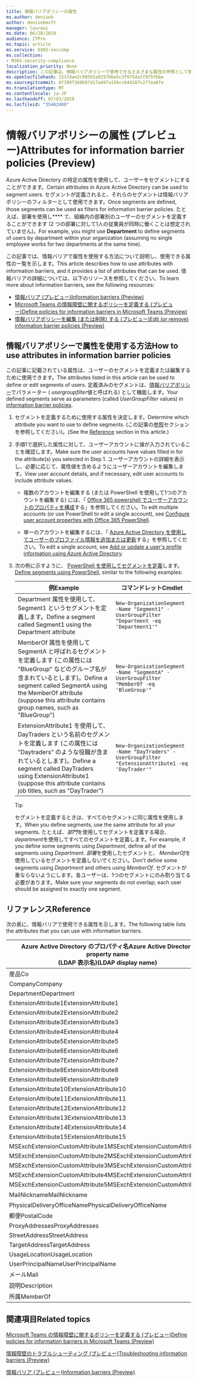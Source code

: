 ```yaml
---
title: 情報バリアポリシーの属性
ms.author: deniseb
author: denisebmsft
manager: laurawi
ms.date: 06/28/2019
audience: ITPro
ms.topic: article
ms.service: O365-seccomp
ms.collection:
- M365-security-compliance
localization_priority: None
description: この記事は、情報バリアポリシーで使用できるさまざまな属性の参照として使用します。
ms.openlocfilehash: 1537dae2c99555a9257bbe5c3f9754a1f975fbbe
ms.sourcegitcommit: 8f399f260687d17a497a15bcc644187c277ea8fe
ms.translationtype: MT
ms.contentlocale: ja-JP
ms.lasthandoff: 07/03/2019
ms.locfileid: "35462408"
---
```

# <a name="attributes-for-information-barrier-policies-preview"></a><span data-ttu-id="7fff2-103">情報バリアポリシーの属性 (プレビュー)</span><span class="sxs-lookup"><span data-stu-id="7fff2-103">Attributes for information barrier policies (Preview)</span></span>

<span data-ttu-id="7fff2-104">Azure Active Directory の特定の属性を使用して、ユーザーをセグメントにすることができます。</span><span class="sxs-lookup"><span data-stu-id="7fff2-104">Certain attributes in Azure Active Directory can be used to segment users.</span></span> <span data-ttu-id="7fff2-105">セグメントが定義されると、それらのセグメントは情報バリアポリシーのフィルターとして使用できます。</span><span class="sxs-lookup"><span data-stu-id="7fff2-105">Once segments are defined, those segments can be used as filters for information barrier policies.</span></span> <span data-ttu-id="7fff2-106">たとえば、部署を使用し\*\*\*\* て、組織内の部署別のユーザーのセグメントを定義することができます (2 つの部署に対して1人の従業員が同時に働くことは想定されていません)。</span><span class="sxs-lookup"><span data-stu-id="7fff2-106">For example, you might use **Department** to define segments of users by department within your organization (assuming no single employee works for two departments at the same time).</span></span> 

<span data-ttu-id="7fff2-107">この記事では、情報バリアで属性を使用する方法について説明し、使用できる属性の一覧を示します。</span><span class="sxs-lookup"><span data-stu-id="7fff2-107">This article describes how to use attributes with information barriers, and it provides a list of attributes that can be used.</span></span> <span data-ttu-id="7fff2-108">情報バリアの詳細については、以下のリソースを参照してください。</span><span class="sxs-lookup"><span data-stu-id="7fff2-108">To learn more about information barriers, see the following resources:</span></span>
- [<span data-ttu-id="7fff2-109">情報バリア (プレビュー)</span><span class="sxs-lookup"><span data-stu-id="7fff2-109">Information barriers (Preview)</span></span>](information-barriers.md)
- [<span data-ttu-id="7fff2-110">Microsoft Teams の情報障壁に関するポリシーを定義する (プレビュー)</span><span class="sxs-lookup"><span data-stu-id="7fff2-110">Define policies for information barriers in Microsoft Teams (Preview)</span></span>](information-barriers-policies.md)
- [<span data-ttu-id="7fff2-111">情報バリアポリシーを編集 (または削除) する (プレビュー)</span><span class="sxs-lookup"><span data-stu-id="7fff2-111">Edit (or remove) information barrier policies (Preview)</span></span>](information-barriers-edit-segments-policies.md.md)

## <a name="how-to-use-attributes-in-information-barrier-policies"></a><span data-ttu-id="7fff2-112">情報バリアポリシーで属性を使用する方法</span><span class="sxs-lookup"><span data-stu-id="7fff2-112">How to use attributes in information barrier policies</span></span>

<span data-ttu-id="7fff2-113">この記事に記載されている属性は、ユーザーのセグメントを定義または編集するために使用できます。</span><span class="sxs-lookup"><span data-stu-id="7fff2-113">The attributes listed in this article can be used to define or edit segments of users.</span></span> <span data-ttu-id="7fff2-114">定義済みのセグメントは、[情報バリアポリシー](information-barriers-policies.md)でパラメーター ( *usergroupfilter*値と呼ばれる) として機能します。</span><span class="sxs-lookup"><span data-stu-id="7fff2-114">Your defined segments serve as parameters (called *UserGroupFilter* values) in [information barrier policies](information-barriers-policies.md).</span></span>

1. <span data-ttu-id="7fff2-115">セグメントを定義するために使用する属性を決定します。</span><span class="sxs-lookup"><span data-stu-id="7fff2-115">Determine which attribute you want to use to define segments.</span></span> <span data-ttu-id="7fff2-116">(この記事の[参照](#reference)セクションを参照してください)。</span><span class="sxs-lookup"><span data-stu-id="7fff2-116">(See the [Reference](#reference) section in this article.)</span></span>

2. <span data-ttu-id="7fff2-117">手順1で選択した属性に対して、ユーザーアカウントに値が入力されていることを確認します。</span><span class="sxs-lookup"><span data-stu-id="7fff2-117">Make sure the user accounts have values filled in for the attribute(s) you selected in Step 1.</span></span> <span data-ttu-id="7fff2-118">ユーザーアカウントの詳細を表示し、必要に応じて、属性値を含めるようにユーザーアカウントを編集します。</span><span class="sxs-lookup"><span data-stu-id="7fff2-118">View user account details, and if necessary, edit user accounts to include attribute values.</span></span> 

    - <span data-ttu-id="7fff2-119">複数のアカウントを編集する (または PowerShell を使用して1つのアカウントを編集する) には、「 [Office 365 powershell でユーザーアカウントのプロパティを構成](https://docs.microsoft.com/office365/enterprise/powershell/configure-user-account-properties-with-office-365-powershell)する」を参照してください。</span><span class="sxs-lookup"><span data-stu-id="7fff2-119">To edit multiple accounts (or use PowerShell to edit a single account), see [Configure user account properties with Office 365 PowerShell](https://docs.microsoft.com/office365/enterprise/powershell/configure-user-account-properties-with-office-365-powershell).</span></span>

    - <span data-ttu-id="7fff2-120">単一のアカウントを編集するには、「 [Azure Active Directory を使用してユーザーのプロファイル情報を追加または更新](https://docs.microsoft.com/azure/active-directory/fundamentals/active-directory-users-profile-azure-portal)する」を参照してください。</span><span class="sxs-lookup"><span data-stu-id="7fff2-120">To edit a single account, see [Add or update a user's profile information using Azure Active Directory](https://docs.microsoft.com/azure/active-directory/fundamentals/active-directory-users-profile-azure-portal).</span></span>

3. <span data-ttu-id="7fff2-121">次の例に示すように、 [PowerShell を使用してセグメントを定義](information-barriers-policies.md#define-segments-using-powershell)します。</span><span class="sxs-lookup"><span data-stu-id="7fff2-121">[Define segments using PowerShell](information-barriers-policies.md#define-segments-using-powershell), similar to the following examples:</span></span>

    |<span data-ttu-id="7fff2-122">例</span><span class="sxs-lookup"><span data-stu-id="7fff2-122">Example</span></span>  |<span data-ttu-id="7fff2-123">コマンドレット</span><span class="sxs-lookup"><span data-stu-id="7fff2-123">Cmdlet</span></span>  |
    |---------|---------|
    |<span data-ttu-id="7fff2-124">Department 属性を使用して、Segment1 というセグメントを定義します。</span><span class="sxs-lookup"><span data-stu-id="7fff2-124">Define a segment called Segment1 using the Department attribute</span></span>     | `New-OrganizationSegment -Name "Segment1" -UserGroupFilter "Department -eq 'Department1'"`        |
    |<span data-ttu-id="7fff2-125">MemberOf 属性を使用して SegmentA と呼ばれるセグメントを定義します (この属性には "BlueGroup" などのグループ名が含まれているとします)。</span><span class="sxs-lookup"><span data-stu-id="7fff2-125">Define a segment called SegmentA using the MemberOf attribute (suppose this attribute contains group names, such as "BlueGroup")</span></span>     | `New-OrganizationSegment -Name "SegmentA" -UserGroupFilter "MemberOf -eq 'BlueGroup'"`        |
    |<span data-ttu-id="7fff2-126">ExtensionAttribute1 を使用して、DayTraders という名前のセグメントを定義します (この属性には "Daytraders" のような役職が含まれているとします)。</span><span class="sxs-lookup"><span data-stu-id="7fff2-126">Define a segment called DayTraders using ExtensionAttribute1 (suppose this attribute contains job titles, such as "DayTrader")</span></span>|`New-OrganizationSegment -Name "DayTraders" -UserGroupFilter "ExtensionAttribute1 -eq 'DayTrader'"` |

    > [!TIP]
    > <span data-ttu-id="7fff2-127">セグメントを定義するときは、すべてのセグメントに同じ属性を使用します。</span><span class="sxs-lookup"><span data-stu-id="7fff2-127">When you define segments, use the same attribute for all your segments.</span></span> <span data-ttu-id="7fff2-128">たとえば、*部門*を使用してセグメントを定義する場合、 *department*を使用してすべてのセグメントを定義します。</span><span class="sxs-lookup"><span data-stu-id="7fff2-128">For example, if you define some segments using *Department*, define all of the segments using *Department*.</span></span> <span data-ttu-id="7fff2-129">*部署*を使用したセグメントと、 *MemberOf*を使用しているセグメントを定義しないでください。</span><span class="sxs-lookup"><span data-stu-id="7fff2-129">Don't define some segments using *Department* and others using *MemberOf*.</span></span> <span data-ttu-id="7fff2-130">セグメントが重ならないようにします。各ユーザーは、1つのセグメントにのみ割り当てる必要があります。</span><span class="sxs-lookup"><span data-stu-id="7fff2-130">Make sure your segments do not overlap; each user should be assigned to exactly one segment.</span></span> 

## <a name="reference"></a><span data-ttu-id="7fff2-131">リファレンス</span><span class="sxs-lookup"><span data-stu-id="7fff2-131">Reference</span></span>

<span data-ttu-id="7fff2-132">次の表に、情報バリアで使用できる属性を示します。</span><span class="sxs-lookup"><span data-stu-id="7fff2-132">The following table lists the attributes that you can use with information barriers.</span></span>

|<span data-ttu-id="7fff2-133">Azure Active Directory のプロパティ名</span><span class="sxs-lookup"><span data-stu-id="7fff2-133">Azure Active Directory property name</span></span><br/><span data-ttu-id="7fff2-134">(LDAP 表示名)</span><span class="sxs-lookup"><span data-stu-id="7fff2-134">(LDAP display name)</span></span>  |<span data-ttu-id="7fff2-135">Exchange のプロパティ名</span><span class="sxs-lookup"><span data-stu-id="7fff2-135">Exchange property name</span></span>  |
|---------|---------|
|<span data-ttu-id="7fff2-136">産品</span><span class="sxs-lookup"><span data-stu-id="7fff2-136">Co</span></span>       | <span data-ttu-id="7fff2-137">産品</span><span class="sxs-lookup"><span data-stu-id="7fff2-137">Co</span></span>        |
|<span data-ttu-id="7fff2-138">Company</span><span class="sxs-lookup"><span data-stu-id="7fff2-138">Company</span></span>     |<span data-ttu-id="7fff2-139">Company</span><span class="sxs-lookup"><span data-stu-id="7fff2-139">Company</span></span>         |
|<span data-ttu-id="7fff2-140">Department</span><span class="sxs-lookup"><span data-stu-id="7fff2-140">Department</span></span>     |<span data-ttu-id="7fff2-141">Department</span><span class="sxs-lookup"><span data-stu-id="7fff2-141">Department</span></span>         |
|<span data-ttu-id="7fff2-142">ExtensionAttribute1</span><span class="sxs-lookup"><span data-stu-id="7fff2-142">ExtensionAttribute1</span></span> |<span data-ttu-id="7fff2-143">CustomAttribute1</span><span class="sxs-lookup"><span data-stu-id="7fff2-143">CustomAttribute1</span></span>  |
|<span data-ttu-id="7fff2-144">ExtensionAttribute2</span><span class="sxs-lookup"><span data-stu-id="7fff2-144">ExtensionAttribute2</span></span> |<span data-ttu-id="7fff2-145">CustomAttribute2</span><span class="sxs-lookup"><span data-stu-id="7fff2-145">CustomAttribute2</span></span>  |
|<span data-ttu-id="7fff2-146">ExtensionAttribute3</span><span class="sxs-lookup"><span data-stu-id="7fff2-146">ExtensionAttribute3</span></span> |<span data-ttu-id="7fff2-147">CustomAttribute3</span><span class="sxs-lookup"><span data-stu-id="7fff2-147">CustomAttribute3</span></span>  |
|<span data-ttu-id="7fff2-148">ExtensionAttribute4</span><span class="sxs-lookup"><span data-stu-id="7fff2-148">ExtensionAttribute4</span></span> |<span data-ttu-id="7fff2-149">CustomAttribute4</span><span class="sxs-lookup"><span data-stu-id="7fff2-149">CustomAttribute4</span></span>  |
|<span data-ttu-id="7fff2-150">ExtensionAttribute5</span><span class="sxs-lookup"><span data-stu-id="7fff2-150">ExtensionAttribute5</span></span> |<span data-ttu-id="7fff2-151">CustomAttribute5</span><span class="sxs-lookup"><span data-stu-id="7fff2-151">CustomAttribute5</span></span>  |
|<span data-ttu-id="7fff2-152">ExtensionAttribute6</span><span class="sxs-lookup"><span data-stu-id="7fff2-152">ExtensionAttribute6</span></span> |<span data-ttu-id="7fff2-153">CustomAttribute6</span><span class="sxs-lookup"><span data-stu-id="7fff2-153">CustomAttribute6</span></span>  |
|<span data-ttu-id="7fff2-154">ExtensionAttribute7</span><span class="sxs-lookup"><span data-stu-id="7fff2-154">ExtensionAttribute7</span></span> |<span data-ttu-id="7fff2-155">CustomAttribute7</span><span class="sxs-lookup"><span data-stu-id="7fff2-155">CustomAttribute7</span></span>  |
|<span data-ttu-id="7fff2-156">ExtensionAttribute8</span><span class="sxs-lookup"><span data-stu-id="7fff2-156">ExtensionAttribute8</span></span> |<span data-ttu-id="7fff2-157">CustomAttribute8</span><span class="sxs-lookup"><span data-stu-id="7fff2-157">CustomAttribute8</span></span>  |
|<span data-ttu-id="7fff2-158">ExtensionAttribute9</span><span class="sxs-lookup"><span data-stu-id="7fff2-158">ExtensionAttribute9</span></span> |<span data-ttu-id="7fff2-159">CustomAttribute9</span><span class="sxs-lookup"><span data-stu-id="7fff2-159">CustomAttribute9</span></span>  |
|<span data-ttu-id="7fff2-160">ExtensionAttribute10</span><span class="sxs-lookup"><span data-stu-id="7fff2-160">ExtensionAttribute10</span></span> |<span data-ttu-id="7fff2-161">CustomAttribute10</span><span class="sxs-lookup"><span data-stu-id="7fff2-161">CustomAttribute10</span></span>  |
|<span data-ttu-id="7fff2-162">ExtensionAttribute11</span><span class="sxs-lookup"><span data-stu-id="7fff2-162">ExtensionAttribute11</span></span> |<span data-ttu-id="7fff2-163">CustomAttribute11</span><span class="sxs-lookup"><span data-stu-id="7fff2-163">CustomAttribute11</span></span>  |
|<span data-ttu-id="7fff2-164">ExtensionAttribute12</span><span class="sxs-lookup"><span data-stu-id="7fff2-164">ExtensionAttribute12</span></span> |<span data-ttu-id="7fff2-165">CustomAttribute12</span><span class="sxs-lookup"><span data-stu-id="7fff2-165">CustomAttribute12</span></span>  |
|<span data-ttu-id="7fff2-166">ExtensionAttribute13</span><span class="sxs-lookup"><span data-stu-id="7fff2-166">ExtensionAttribute13</span></span> |<span data-ttu-id="7fff2-167">CustomAttribute13</span><span class="sxs-lookup"><span data-stu-id="7fff2-167">CustomAttribute13</span></span>  |
|<span data-ttu-id="7fff2-168">ExtensionAttribute14</span><span class="sxs-lookup"><span data-stu-id="7fff2-168">ExtensionAttribute14</span></span> |<span data-ttu-id="7fff2-169">CustomAttribute14</span><span class="sxs-lookup"><span data-stu-id="7fff2-169">CustomAttribute14</span></span>  |
|<span data-ttu-id="7fff2-170">ExtensionAttribute15</span><span class="sxs-lookup"><span data-stu-id="7fff2-170">ExtensionAttribute15</span></span> |<span data-ttu-id="7fff2-171">CustomAttribute15</span><span class="sxs-lookup"><span data-stu-id="7fff2-171">CustomAttribute15</span></span>  |
|<span data-ttu-id="7fff2-172">MSExchExtensionCustomAttribute1</span><span class="sxs-lookup"><span data-stu-id="7fff2-172">MSExchExtensionCustomAttribute1</span></span> |<span data-ttu-id="7fff2-173">ExtensionCustomAttribute1</span><span class="sxs-lookup"><span data-stu-id="7fff2-173">ExtensionCustomAttribute1</span></span> |
|<span data-ttu-id="7fff2-174">MSExchExtensionCustomAttribute2</span><span class="sxs-lookup"><span data-stu-id="7fff2-174">MSExchExtensionCustomAttribute2</span></span> |<span data-ttu-id="7fff2-175">ExtensionCustomAttribute2</span><span class="sxs-lookup"><span data-stu-id="7fff2-175">ExtensionCustomAttribute2</span></span> |
|<span data-ttu-id="7fff2-176">MSExchExtensionCustomAttribute3</span><span class="sxs-lookup"><span data-stu-id="7fff2-176">MSExchExtensionCustomAttribute3</span></span> |<span data-ttu-id="7fff2-177">ExtensionCustomAttribute3</span><span class="sxs-lookup"><span data-stu-id="7fff2-177">ExtensionCustomAttribute3</span></span> |
|<span data-ttu-id="7fff2-178">MSExchExtensionCustomAttribute4</span><span class="sxs-lookup"><span data-stu-id="7fff2-178">MSExchExtensionCustomAttribute4</span></span> |<span data-ttu-id="7fff2-179">ExtensionCustomAttribute4</span><span class="sxs-lookup"><span data-stu-id="7fff2-179">ExtensionCustomAttribute4</span></span> |
|<span data-ttu-id="7fff2-180">MSExchExtensionCustomAttribute5</span><span class="sxs-lookup"><span data-stu-id="7fff2-180">MSExchExtensionCustomAttribute5</span></span> |<span data-ttu-id="7fff2-181">ExtensionCustomAttribute5</span><span class="sxs-lookup"><span data-stu-id="7fff2-181">ExtensionCustomAttribute5</span></span> |
|<span data-ttu-id="7fff2-182">MailNickname</span><span class="sxs-lookup"><span data-stu-id="7fff2-182">MailNickname</span></span> |<span data-ttu-id="7fff2-183">エイリアス</span><span class="sxs-lookup"><span data-stu-id="7fff2-183">Alias</span></span> |
|<span data-ttu-id="7fff2-184">PhysicalDeliveryOfficeName</span><span class="sxs-lookup"><span data-stu-id="7fff2-184">PhysicalDeliveryOfficeName</span></span> |<span data-ttu-id="7fff2-185">Office</span><span class="sxs-lookup"><span data-stu-id="7fff2-185">Office</span></span> |
|<span data-ttu-id="7fff2-186">郵便</span><span class="sxs-lookup"><span data-stu-id="7fff2-186">PostalCode</span></span> |<span data-ttu-id="7fff2-187">郵便</span><span class="sxs-lookup"><span data-stu-id="7fff2-187">PostalCode</span></span> |
|<span data-ttu-id="7fff2-188">ProxyAddresses</span><span class="sxs-lookup"><span data-stu-id="7fff2-188">ProxyAddresses</span></span> |<span data-ttu-id="7fff2-189">EmailAddresses</span><span class="sxs-lookup"><span data-stu-id="7fff2-189">EmailAddresses</span></span> |
|<span data-ttu-id="7fff2-190">StreetAddress</span><span class="sxs-lookup"><span data-stu-id="7fff2-190">StreetAddress</span></span> |<span data-ttu-id="7fff2-191">StreetAddress</span><span class="sxs-lookup"><span data-stu-id="7fff2-191">StreetAddress</span></span> |
|<span data-ttu-id="7fff2-192">TargetAddress</span><span class="sxs-lookup"><span data-stu-id="7fff2-192">TargetAddress</span></span> |<span data-ttu-id="7fff2-193">ExternalEmailAddress</span><span class="sxs-lookup"><span data-stu-id="7fff2-193">ExternalEmailAddress</span></span> |
|<span data-ttu-id="7fff2-194">UsageLocation</span><span class="sxs-lookup"><span data-stu-id="7fff2-194">UsageLocation</span></span> |<span data-ttu-id="7fff2-195">UsageLocation</span><span class="sxs-lookup"><span data-stu-id="7fff2-195">UsageLocation</span></span> |
|<span data-ttu-id="7fff2-196">UserPrincipalName</span><span class="sxs-lookup"><span data-stu-id="7fff2-196">UserPrincipalName</span></span>  |<span data-ttu-id="7fff2-197">UserPrincipalName</span><span class="sxs-lookup"><span data-stu-id="7fff2-197">UserPrincipalName</span></span>  |
|<span data-ttu-id="7fff2-198">メール</span><span class="sxs-lookup"><span data-stu-id="7fff2-198">Mail</span></span>   |<span data-ttu-id="7fff2-199">WindowsEmailAddress</span><span class="sxs-lookup"><span data-stu-id="7fff2-199">WindowsEmailAddress</span></span>    |
|<span data-ttu-id="7fff2-200">説明</span><span class="sxs-lookup"><span data-stu-id="7fff2-200">Description</span></span>    |<span data-ttu-id="7fff2-201">説明</span><span class="sxs-lookup"><span data-stu-id="7fff2-201">Description</span></span>    |
|<span data-ttu-id="7fff2-202">所属</span><span class="sxs-lookup"><span data-stu-id="7fff2-202">MemberOf</span></span>   |<span data-ttu-id="7fff2-203">MemberOfGroup</span><span class="sxs-lookup"><span data-stu-id="7fff2-203">MemberOfGroup</span></span>  |

## <a name="related-topics"></a><span data-ttu-id="7fff2-204">関連項目</span><span class="sxs-lookup"><span data-stu-id="7fff2-204">Related topics</span></span>

[<span data-ttu-id="7fff2-205">Microsoft Teams の情報障壁に関するポリシーを定義する (プレビュー)</span><span class="sxs-lookup"><span data-stu-id="7fff2-205">Define policies for information barriers in Microsoft Teams (Preview)</span></span>](information-barriers-policies.md)

[<span data-ttu-id="7fff2-206">情報障壁のトラブルシューティング (プレビュー)</span><span class="sxs-lookup"><span data-stu-id="7fff2-206">Troubleshooting information barriers (Preview)</span></span>](information-barriers-troubleshooting.md)

[<span data-ttu-id="7fff2-207">情報バリア (プレビュー)</span><span class="sxs-lookup"><span data-stu-id="7fff2-207">Information barriers (Preview)</span></span>](information-barriers.md)



